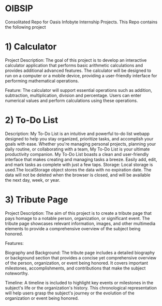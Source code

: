 # OIBSIP
Consolitated Repo for Oasis Infobyte Internship Projects.
This Repo contains the following project
# 1) Calculator
Project Description:
The goal of this project is to develop an interactive calculator application that performs basic arithmetic calculations and provides additional advanced features. The calculator will be designed to run on a computer or a mobile device, providing a user-friendly interface for performing mathematical operations.

Feature:
The calculator will support essential operations such as addition, subtraction, multiplication, division and percentage. Users can enter numerical values and perform calculations using these operations. 

# 2) To-Do List
Description:
My To-Do List is an intuitive and powerful to-do list webapp designed to help you stay organized, prioritize tasks, and accomplish your goals with ease. Whether you're managing personal projects, planning your daily routine, or collaborating with a team, My To-Do List is your ultimate productivity companion.
My To-Do List boasts a clean and user-friendly interface that makes creating and managing tasks a breeze. Easily add, edit, and mark tasks as complete with just a few taps.
Storage:
Local storage is used.The localStorage object stores the data with no expiration date. The data will not be deleted when the browser is closed, and will be available the next day, week, or year.

# 3) Tribute Page
Project Description:
The aim of this project is to create a tribute page that pays homage to a notable person, organization, or significant event. The tribute page showcases relevant information, images, and other multimedia elements to provide a comprehensive overview of the subject being honored.

Features:

Biography and Background: The tribute page includes a detailed biography or background section that provides a concise yet comprehensive overview of the person, organization, or event being honored. It covers important milestones, accomplishments, and contributions that make the subject noteworthy.

Timeline: A timeline is included to highlight key events or milestones in the subject's life or the organization's history. This chronological representation will help users grasp the subject's journey or the evolution of the organization or event being honored.
